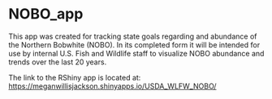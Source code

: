 # NOBO_app

This app was created for tracking state goals regarding and abundance of the Northern Bobwhite (NOBO). In its completed form it will be intended for use by internal U.S. Fish and Wildlife staff to visualize NOBO abundance and trends over the last 20 years.

The link to the RShiny app is located at: https://meganwillisjackson.shinyapps.io/USDA_WLFW_NOBO/
